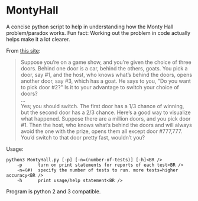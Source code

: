 MontyHall
=========

A concise python script to help in understanding how the Monty Hall problem/paradox works.
Fun fact: Working out the problem in code actually helps make it a lot clearer.

From [this site](http://marilynvossavant.com/game-show-problem/): <BR />
>Suppose you’re on a game show, and you’re given the choice of three doors. Behind one door is a car, behind the others, goats. You pick a door, say #1, and the host, who knows what’s behind the doors, opens another door, say #3, which has a goat. He says to you, "Do you want to pick door #2?" Is it to your advantage to switch your choice of doors? <BR />...<BR />
>Yes; you should switch. The first door has a 1/3 chance of winning, but the second door has a 2/3 chance. Here’s a good way to visualize what happened. Suppose there are a million doors, and you pick door #1. Then the host, who knows what’s behind the doors and will always avoid the one with the prize, opens them all except door #777,777. You’d switch to that door pretty fast, wouldn’t you?

Usage:

	python3 MontyHall.py [-p] [-n=(number-of-tests)] [-h]<BR />
		-p      turn on print statements for reports of each test<BR />
		-n=(#)  specify the number of tests to run. more tests=higher accuracy<BR />
		-h      print usage/help statement<BR />

Program is python 2 and 3 compatible.
